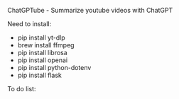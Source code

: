 ChatGPTube - Summarize youtube videos with ChatGPT

Need to install:
- pip install yt-dlp
- brew install ffmpeg
- pip install librosa
- pip install openai
- pip install python-dotenv
- pip install flask

To do list:
